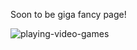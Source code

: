 Soon to be giga fancy page!


![playing-video-games](https://github.com/sh0cklife/sh0cklife/assets/134636754/72ea62b0-482b-4f62-af9c-17d8a76c8be9)
